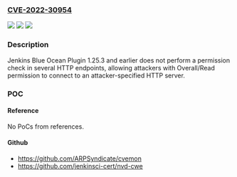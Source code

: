 ### [CVE-2022-30954](https://cve.mitre.org/cgi-bin/cvename.cgi?name=CVE-2022-30954)
![](https://img.shields.io/static/v1?label=Product&message=Jenkins%20Blue%20Ocean%20Plugin&color=blue)
![](https://img.shields.io/static/v1?label=Version&message=n%2Fa&color=blue)
![](https://img.shields.io/static/v1?label=Vulnerability&message=CWE-862%3A%20Missing%20Authorization&color=brighgreen)

### Description

Jenkins Blue Ocean Plugin 1.25.3 and earlier does not perform a permission check in several HTTP endpoints, allowing attackers with Overall/Read permission to connect to an attacker-specified HTTP server.

### POC

#### Reference
No PoCs from references.

#### Github
- https://github.com/ARPSyndicate/cvemon
- https://github.com/jenkinsci-cert/nvd-cwe

